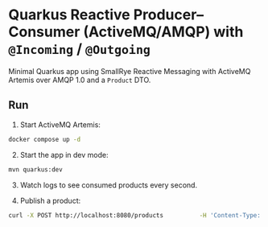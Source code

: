 # Quarkus Reactive Producer–Consumer (ActiveMQ/AMQP) with `@Incoming` / `@Outgoing`

Minimal Quarkus app using SmallRye Reactive Messaging with ActiveMQ Artemis over AMQP 1.0 and a `Product` DTO.

## Run
1) Start ActiveMQ Artemis:
```bash
docker compose up -d
```

2) Start the app in dev mode:
```bash
mvn quarkus:dev
```

3) Watch logs to see consumed products every second.

4) Publish a product:
```bash
curl -X POST http://localhost:8080/products          -H 'Content-Type: application/json'          -d '{"id":"p-42","name":"Wireless Mouse","category":"Electronics","price":29.99}'
```
